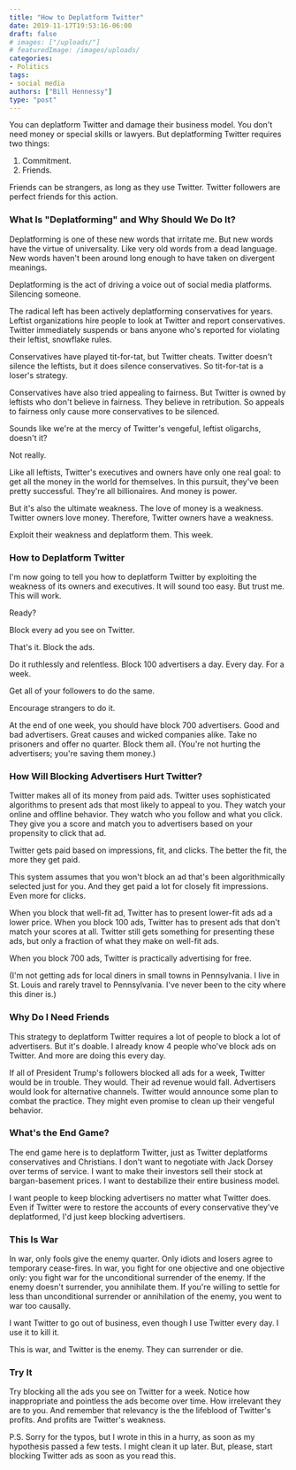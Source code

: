 ```yaml
---
title: "How to Deplatform Twitter"
date: 2019-11-17T19:53:16-06:00
draft: false
# images: ["/uploads/"]
# featuredImage: /images/uploads/
categories:
- Politics
tags:
- social media
authors: ["Bill Hennessy"]
type: "post"
---
```


You can deplatform Twitter and damage their business model. You don't need money or special skills or lawyers. But deplatforming Twitter requires two things:

1. Commitment.
2. Friends.

Friends can be strangers, as long as they use Twitter. Twitter followers are perfect friends for this action. 

### What Is "Deplatforming" and Why Should We Do It?

Deplatforming is one of these new words that irritate me. But new words have the virtue of universality. Like very old words from a dead language. New words haven't been around long enough to have taken on divergent meanings. 

Deplatforming is the act of driving a voice out of social media platforms. Silencing someone. 

The radical left has been actively deplatforming conservatives for years. Leftist organizations hire people to look at Twitter and report conservatives. Twitter immediately suspends or bans anyone who's reported for violating their leftist, snowflake rules. 

Conservatives have played tit-for-tat, but Twitter cheats. Twitter doesn't silence the leftists, but it does silence conservatives. So tit-for-tat is a loser's strategy. 

Conservatives have also tried appealing to fairness. But Twitter is owned by leftists who don't believe in fairness. They believe in retribution. So appeals to fairness only cause more conservatives to be silenced. 

Sounds like we're at the mercy of Twitter's vengeful, leftist oligarchs, doesn't it? 

Not really. 

Like all leftists, Twitter's executives and owners have only one real goal: to get all the money in the world for themselves. In this pursuit, they've been pretty successful. They're all billionaires. And money is power. 

But it's also the ultimate weakness. The love of money is a weakness. Twitter owners love money. Therefore, Twitter owners have a weakness.

Exploit their weakness and deplatform them. This week. 

### How to Deplatform Twitter

I'm now going to tell you how to deplatform Twitter by exploiting the weakness of its owners and executives. It will sound too easy. But trust me. This will work.

Ready?

Block every ad you see on Twitter. 

That's it. Block the ads. 

Do it ruthlessly and relentless. Block 100 advertisers a day. Every day. For a week. 

Get all of your followers to do the same. 

Encourage strangers to do it. 

At the end of one week, you should have block 700 advertisers. Good and bad advertisers. Great causes and wicked companies alike. Take no prisoners and offer no quarter. Block them all. (You're not hurting the advertisers; you're saving them money.)

### How Will Blocking Advertisers Hurt Twitter?

Twitter makes all of its money from paid ads. Twitter uses sophisticated algorithms to present ads that most likely to appeal to you. They watch your online and offline behavior. They watch who you follow and what you click. They give you a score and match you to advertisers based on your propensity to click that ad. 

Twitter gets paid based on impressions, fit, and clicks. The better the fit, the more they get paid. 

This system assumes that you won't block an ad that's been algorithmically selected just for you. And they get paid a lot for closely fit impressions. Even more for clicks.

When you block that well-fit ad, Twitter has to present lower-fit ads ad a lower price. When you block 100 ads, Twitter has to present ads that don't match your scores at all. Twitter still gets something for presenting these ads, but only a fraction of what they make on well-fit ads. 

When you block 700 ads, Twitter is practically advertising for free. 

(I'm not getting ads for local diners in small towns in Pennsylvania. I live in St. Louis and rarely travel to Pennsylvania. I've never been to the city where this diner is.)

### Why Do I Need Friends

This strategy to deplatform Twitter requires a lot of people to block a lot of advertisers. But it's doable. I already know 4 people who've block ads on Twitter. And more are doing this every day. 

If all of President Trump's followers blocked all ads for a week, Twitter would be in trouble. They would. Their ad revenue would fall. Advertisers would look for alternative channels. Twitter would announce some plan to combat the practice. They might even promise to clean up their vengeful behavior.

### What's the End Game?

The end game here is to deplatform Twitter, just as Twitter deplatforms conservatives and Christians. I don't want to negotiate with Jack Dorsey over terms of service. I want to make their investors sell their stock at bargan-basement prices. I want to destabilize their entire business model. 

I want people to keep blocking advertisers no matter what Twitter does. Even if Twitter were to restore the accounts of every conservative they've deplatformed, I'd just keep blocking advertisers. 

### This Is War

In war, only fools give the enemy quarter. Only idiots and losers agree to temporary cease-fires. In war, you fight for one objective and one objective only: you fight war for the unconditional surrender of the enemy. If the enemy doesn't surrender, you annihilate them. If you're willing to settle for less than unconditional surrender or annihilation of the enemy, you went to war too causally. 

I want Twitter to go out of business, even though I use Twitter every day. I use it to kill it.

This is war, and Twitter is the enemy. They can surrender or die. 

### Try It

Try blocking all the ads you see on Twitter for a week. Notice how inappropriate and pointless the ads become over time. How irrelevant they are to you. And remember that relevancy is the the lifeblood of Twitter's profits. And profits are Twitter's weakness. 

P.S. Sorry for the typos, but I wrote in this in a hurry, as soon as my hypothesis passed a few tests. I might clean it up later. But, please, start blocking Twitter ads as soon as you read this. 